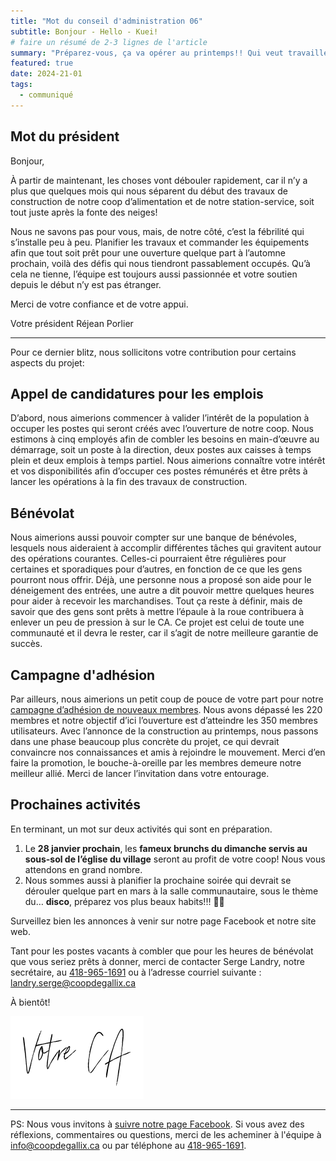 ```yaml
---
title: "Mot du conseil d'administration 06"
subtitle: Bonjour - Hello - Kuei!
# faire un résumé de 2-3 lignes de l'article
summary: "Préparez-vous, ça va opérer au printemps!! Qui veut travailler? Venez donner vos noms! Qui veut faire du bénévolat? "
featured: true
date: 2024-21-01
tags:
  - communiqué
---
```


## Mot du président

Bonjour,

À partir de maintenant, les choses vont débouler rapidement, car il n’y a plus que quelques mois qui nous séparent du début des travaux de construction de notre coop d’alimentation et de notre station-service, soit tout juste après la fonte des neiges!

Nous ne savons pas pour vous, mais, de notre côté, c’est la fébrilité qui s’installe peu à peu. Planifier les travaux et commander les équipements afin que tout soit prêt pour une ouverture quelque part à l’automne prochain, voilà des défis qui nous tiendront passablement occupés. Qu’à cela ne tienne, l’équipe est toujours aussi passionnée et votre soutien depuis le début n’y est pas étranger.

Merci de votre confiance et de votre appui.

Votre président
Réjean Porlier

---

Pour ce dernier blitz, nous sollicitons votre contribution pour certains aspects du projet:

## Appel de candidatures pour les emplois

D’abord, nous aimerions commencer à valider l’intérêt de la population à occuper les postes qui seront créés avec l’ouverture de notre coop. Nous estimons à cinq employés afin de combler les besoins en main-d’œuvre au démarrage, soit un poste à la direction, deux postes aux caisses à temps plein et deux emplois à temps partiel. Nous aimerions connaître votre intérêt et vos disponibilités afin d’occuper ces postes rémunérés et être prêts à lancer les opérations à la fin des travaux de construction.

## Bénévolat

Nous aimerions aussi pouvoir compter sur une banque de bénévoles, lesquels nous aideraient à accomplir différentes tâches qui gravitent autour des opérations courantes. Celles-ci pourraient être régulières pour certaines et sporadiques pour d’autres, en fonction de ce que les gens pourront nous offrir. Déjà, une personne nous a proposé son aide pour le déneigement des entrées, une autre a dit pouvoir mettre quelques heures pour aider à recevoir les marchandises. Tout ça reste à définir, mais de savoir que des gens sont prêts à mettre l’épaule à la roue contribuera à enlever un peu de pression à sur le CA. Ce projet est celui de toute une communauté et il devra le rester, car il s’agit de notre meilleure garantie de succès.  

## Campagne d'adhésion

Par ailleurs, nous aimerions un petit coup de pouce de votre part pour notre [campagne d’adhésion de nouveaux membres](/adhesion). Nous avons dépassé les 220 membres et notre objectif d’ici l’ouverture est d’atteindre les 350 membres utilisateurs. Avec l’annonce de la construction au printemps, nous passons dans une phase beaucoup plus concrète du projet, ce qui devrait convaincre nos connaissances et amis à rejoindre le mouvement. Merci d’en faire la promotion, le bouche-à-oreille par les membres demeure notre meilleur allié. Merci de lancer l’invitation dans votre entourage.

## Prochaines activités

En terminant, un mot sur deux activités qui sont en préparation.
1. Le **28 janvier prochain**, les **fameux brunchs du dimanche servis au sous-sol de l’église du village** seront au profit de votre coop! Nous vous attendons en grand nombre.
2. Nous sommes aussi à planifier la prochaine soirée qui devrait se dérouler quelque part en mars à la salle communautaire, sous le thème du… **disco**, préparez vos plus beaux habits!!! 🪩🕺

Surveillez bien les annonces à venir sur notre page Facebook et notre site web.

Tant pour les postes vacants à combler que pour les heures de bénévolat que vous seriez prêts à donner, merci de contacter Serge Landry, notre secrétaire, au  [418-965-1691](tel:418-965-1691) ou à l’adresse courriel suivante : <landry.serge@coopdegallix.ca>

À bientôt!

![Votre C.A.](/img/votre_ca.svg)

---

PS: Nous vous invitons à [suivre notre page Facebook](https://facebook.com/CoopdeGallix). Si vous avez des réflexions, commentaires ou questions, merci de les acheminer à l'équipe à [info@coopdegallix.ca](mailto:info@coopdegallix.ca) ou par téléphone au [418-965-1691](tel:418-965-1691).
